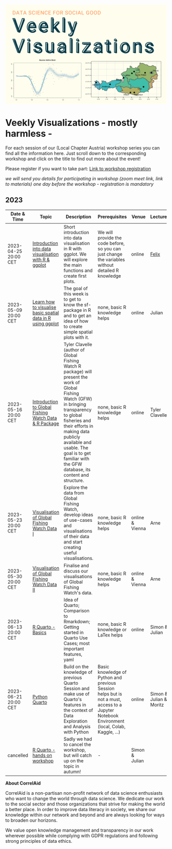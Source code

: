 

![header_long](static/header_long.png)

# Veekly Visualizations - mostly harmless -

For each session of our (Local Chapter Austria)  workshop series you can find all the information here. Just scroll down to the corresponding workshop and click on the title to find out more about the event!

Please register if you want to take part: [Link to workshop registration](https://forms.gle/YqB4mbbze7CawFdL6)

*we will send you details for participating in workshop (zoom meet link, link to materials) one day before the workshop - registration is mandatory*

## 2023
| Date & Time | Topic | Description | Prerequisites | Venue | Lecturer |
| -- | -- | -- | -- | -- | -- |
| 2023-04-25 20:00 CET | [Introduction into data visualisation with R & ggplot](materials/2023-04-25_ggplot2_basics ) | Short introduction into data visualisation in R with ggplot. We will explore the main functions and create first plots. | We will provide the code before, so you can just change the variables without detailed R knowledge | online | [Felix](https://polsci.social/@fewohlgemuth) |
| 2023-05-09 20:00 CET | [Learn how to visualise basic spatial data in R using ggplot](materials/2023-05-09_ggplot2_spatial ) | The goal of this week is to get to know the sf-package in R and to get an idea of how to create simple spatial plots with it. | none, basic R knowledge helps | online | Julian |
| 2023-05-16 20:00 CET | [Introduction to Global Fishing Watch Data & R Package](materials/2023-05-16_intro_GFW ) | Tyler Clavelle (author of Global Fishing Watch R package) will present the work of Global Fishing Watch (GFW) in bringing transparency to global fisheries and their efforts in making data publicly available and usable. The goal is to get familiar with the GFW database, its content and structure.| none, basic R knowledge helps  | online | Tyler Clavelle |
| 2023-05-23 20:00 CET | [Visualisation of Global Fishing Watch Data I](materials/2023-05-23_GFW_visualisation_development ) | Explore the data from Global Fishing Watch, develop ideas of use-cases and visualisations of their data and start creating useful visualisations. | none, basic R knowledge helps  | online & Vienna | Arne |
| 2023-05-30 20:00 CET | [Visualisation of Global Fishing Watch Data II](materials/2023-05-30_GFW_visualisation_presentation ) | Finalise and discuss our visualisations of Global Fishing Watch's data. | none, basic R knowledge helps | online & Vienna | Arne |
| 2023-06-13 20:00 CET | [R Quarto - Basics](materials/2023-06-13_Quarto_basics ) | Idea of Quarto; Comparison to Rmarkdown; Getting started in Quarto Use Cases; most important features, yaml | none, basic R knowledge or LaTex helps | online | Simon & Julian |
| 2023-06-21 20:00 CET | [Python Quarto](materials/2023-06-20_Quarto_Python) | Build on the knowledge of previous Quarto Session and make use of Quarto's features in the context of Data Exploration and Analysis with Python | Basic knowledge of Python and previous Session helps but is not a must, access to a Jupyter Notebook Environment (local, Colab, Kaggle, ...) | online | Simon & Julian & Moritz |
| cancelled | [R Quarto - hands on workshop](materials/2023-07-04_Quarto_workshop ) | Sadly we had to cancel the workshop, but will catch up on the topic in autumn!  | - | Simon & Julian |


**About CorrelAid**  

CorrelAid is a non-partisan non-profit network of data science enthusiasts who want to change the world through data science. We dedicate our work to the social sector and those organizations that strive for making the world a better place. In order to improve data literacy in society, we share our knowledge within our network and beyond and are always looking for ways to broaden our horizons.

We value open knowledge management and transparency in our work wherever possible while complying with GDPR regulations and following strong principles of data ethics.
